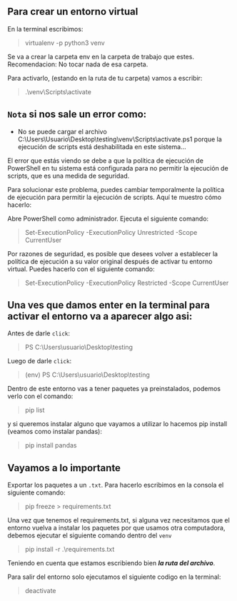 ## Para crear un entorno virtual

En la terminal escribimos:
> virtualenv -p python3 venv

Se va a crear la carpeta env en la carpeta de trabajo que estes.
Recomendacion: No tocar nada de esa carpeta.

Para activarlo, (estando en la ruta de tu carpeta) vamos a escribir:
> .\venv\Scripts\activate

## `Nota` si nos sale un error como:
+ No se puede cargar el archivo C:\Users\Usuario\Desktop\testing\venv\Scripts\activate.ps1 porque la ejecución de scripts está deshabilitada en este sistema...

El error que estás viendo se debe a que la política de ejecución de PowerShell en tu sistema está configurada para no permitir la ejecución de scripts, que es una medida de seguridad.

Para solucionar este problema, puedes cambiar temporalmente la política de ejecución para permitir la ejecución de scripts. Aquí te muestro cómo hacerlo:

Abre PowerShell como administrador.
Ejecuta el siguiente comando:

> Set-ExecutionPolicy -ExecutionPolicy Unrestricted -Scope CurrentUser


Por razones de seguridad, es posible que desees volver a establecer la política de ejecución a su valor original después de activar tu entorno virtual. Puedes hacerlo con el siguiente comando:
> Set-ExecutionPolicy -ExecutionPolicy Restricted -Scope CurrentUser


## Una ves que damos enter en la terminal para activar el entorno va a aparecer algo asi:

Antes de darle `click`:
> PS C:\Users\usuario\Desktop\testing

Luego de darle `click`:

> (env) PS C:\Users\usuario\Desktop\testing

Dentro de este entorno vas a tener paquetes ya preinstalados, podemos verlo con el comando:

> pip list

y si queremos instalar alguno que vayamos a utilizar lo hacemos pip install (veamos como instalar pandas): 
> pip install pandas

## Vayamos a lo importante

Exportar los paquetes a un `.txt`. Para hacerlo escribimos en la consola el siguiente comando:

> pip freeze > requirements.txt 

Una vez que tenemos el requirements.txt, si alguna vez necesitamos que el entorno vuelva a instalar los paquetes por que usamos otra computadora, debemos ejecutar el siguiente comando dentro del `venv`

> pip install -r .\requirements.txt

Teniendo en cuenta que estamos escribiendo bien ***la ruta del archivo***.

Para salir del entorno solo ejecutamos el siguiente codigo en la terminal:

> deactivate